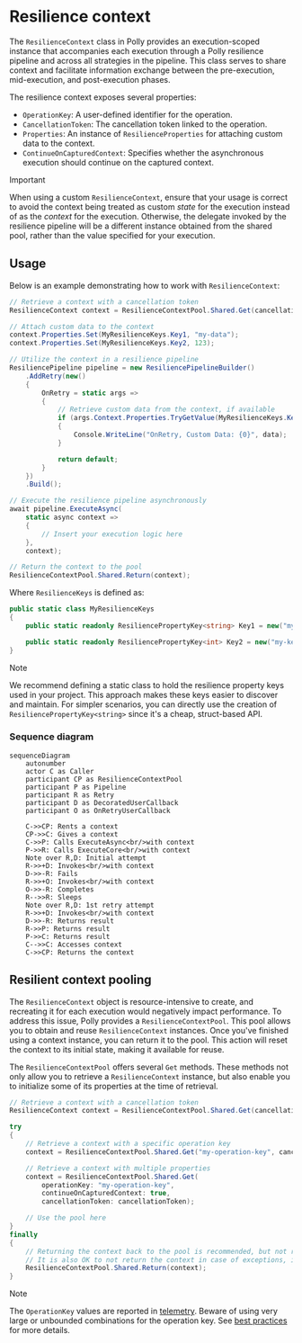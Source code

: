 # Resilience context

The `ResilienceContext` class in Polly provides an execution-scoped instance that accompanies each execution through a Polly resilience pipeline and across all strategies in the pipeline. This class serves to share context and facilitate information exchange between the pre-execution, mid-execution, and post-execution phases.

The resilience context exposes several properties:

- `OperationKey`: A user-defined identifier for the operation.
- `CancellationToken`: The cancellation token linked to the operation.
- `Properties`: An instance of `ResilienceProperties` for attaching custom data to the context.
- `ContinueOnCapturedContext`: Specifies whether the asynchronous execution should continue on the captured context.

> [!IMPORTANT]
> When using a custom `ResilienceContext`, ensure that your usage is correct to avoid the context being treated as custom
> _state_ for the execution instead of as the _context_ for the execution. Otherwise, the delegate invoked by the resilience
> pipeline will be a different instance obtained from the shared pool, rather than the value specified for your execution.

## Usage

Below is an example demonstrating how to work with `ResilienceContext`:

<!-- snippet: resilience-context -->
```cs
// Retrieve a context with a cancellation token
ResilienceContext context = ResilienceContextPool.Shared.Get(cancellationToken);

// Attach custom data to the context
context.Properties.Set(MyResilienceKeys.Key1, "my-data");
context.Properties.Set(MyResilienceKeys.Key2, 123);

// Utilize the context in a resilience pipeline
ResiliencePipeline pipeline = new ResiliencePipelineBuilder()
    .AddRetry(new()
    {
        OnRetry = static args =>
        {
            // Retrieve custom data from the context, if available
            if (args.Context.Properties.TryGetValue(MyResilienceKeys.Key1, out var data))
            {
                Console.WriteLine("OnRetry, Custom Data: {0}", data);
            }

            return default;
        }
    })
    .Build();

// Execute the resilience pipeline asynchronously
await pipeline.ExecuteAsync(
    static async context =>
    {
        // Insert your execution logic here
    },
    context);

// Return the context to the pool
ResilienceContextPool.Shared.Return(context);
```
<!-- endSnippet -->

Where `ResilienceKeys` is defined as:

<!-- snippet: resilience-keys -->
```cs
public static class MyResilienceKeys
{
    public static readonly ResiliencePropertyKey<string> Key1 = new("my-key-1");

    public static readonly ResiliencePropertyKey<int> Key2 = new("my-key-2");
}
```
<!-- endSnippet -->

> [!NOTE]
> We recommend defining a static class to hold the resilience property keys used in your project. This approach makes these keys easier to discover and maintain. For simpler scenarios, you can directly use the creation of `ResiliencePropertyKey<string>` since it's a cheap, struct-based API.

### Sequence diagram

```mermaid
sequenceDiagram
    autonumber
    actor C as Caller
    participant CP as ResilienceContextPool
    participant P as Pipeline
    participant R as Retry
    participant D as DecoratedUserCallback
    participant O as OnRetryUserCallback

    C->>CP: Rents a context
    CP->>C: Gives a context
    C->>P: Calls ExecuteAsync<br/>with context
    P->>R: Calls ExecuteCore<br/>with context
    Note over R,D: Initial attempt
    R->>+D: Invokes<br/>with context
    D->>-R: Fails
    R->>+O: Invokes<br/>with context
    O->>-R: Completes
    R-->>R: Sleeps
    Note over R,D: 1st retry attempt
    R->>+D: Invokes<br/>with context
    D->>-R: Returns result
    R->>P: Returns result
    P->>C: Returns result
    C-->>C: Accesses context
    C->>CP: Returns the context
```

## Resilient context pooling

<!-- Overview -->
The `ResilienceContext` object is resource-intensive to create, and recreating it for each execution would negatively impact performance. To address this issue, Polly provides a `ResilienceContextPool`. This pool allows you to obtain and reuse `ResilienceContext` instances. Once you've finished using a context instance, you can return it to the pool. This action will reset the context to its initial state, making it available for reuse.

<!-- Methods -->
The `ResilienceContextPool` offers several `Get` methods. These methods not only allow you to retrieve a `ResilienceContext` instance, but also enable you to initialize some of its properties at the time of retrieval.

<!-- snippet: resilience-context-pool -->
```cs
// Retrieve a context with a cancellation token
ResilienceContext context = ResilienceContextPool.Shared.Get(cancellationToken);

try
{
    // Retrieve a context with a specific operation key
    context = ResilienceContextPool.Shared.Get("my-operation-key", cancellationToken);

    // Retrieve a context with multiple properties
    context = ResilienceContextPool.Shared.Get(
        operationKey: "my-operation-key",
        continueOnCapturedContext: true,
        cancellationToken: cancellationToken);

    // Use the pool here
}
finally
{
    // Returning the context back to the pool is recommended, but not required as it reduces the allocations.
    // It is also OK to not return the context in case of exceptions, if you want to avoid try-catch blocks.
    ResilienceContextPool.Shared.Return(context);
}
```
<!-- endSnippet -->

> [!NOTE]
> The `OperationKey` values are reported in [telemetry](telemetry.md#metrics). Beware of using very large or unbounded combinations for the operation key. See [best practices](https://learn.microsoft.com/dotnet/core/diagnostics/metrics-instrumentation#best-practices-3) for more details.
